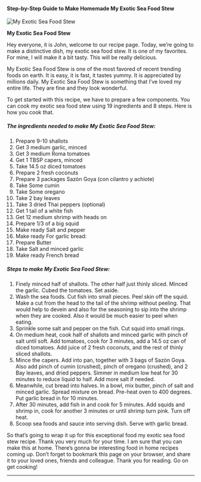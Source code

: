             

#### Step-by-Step Guide to Make Homemade My Exotic Sea Food Stew

![My Exotic Sea Food Stew](https://img-global.cpcdn.com/recipes/c2f18d9373b70f25/751x532cq70/my-exotic-sea-food-stew-recipe-main-photo.jpg)

**My Exotic Sea Food Stew**

Hey everyone, it is John, welcome to our recipe page. Today, we’re going to make a distinctive dish, my exotic sea food stew. It is one of my favorites. For mine, I will make it a bit tasty. This will be really delicious.

My Exotic Sea Food Stew is one of the most favored of recent trending foods on earth. It is easy, it is fast, it tastes yummy. It is appreciated by millions daily. My Exotic Sea Food Stew is something that I’ve loved my entire life. They are fine and they look wonderful.

To get started with this recipe, we have to prepare a few components. You can cook my exotic sea food stew using 19 ingredients and 8 steps. Here is how you cook that.

##### The ingredients needed to make My Exotic Sea Food Stew:

1.  Prepare 9-10 shallots
2.  Get 3 medium garlic, minced
3.  Get 3 medium Roma tomatoes
4.  Get 1 TBSP capers, minced
5.  Take 14.5 oz diced tomatoes
6.  Prepare 2 fresh coconuts
7.  Prepare 3 packages Sazòn Goya (con cilantro y achiote)
8.  Take Some cumin
9.  Take Some oregano
10.  Take 2 bay leaves
11.  Take 3 dried Thai peppers (optional)
12.  Get 1 tail of a white fish
13.  Get 12 medium shrimp with heads on
14.  Prepare 1/3 of a big squid
15.  Make ready Salt and pepper
16.  Make ready For garlic bread:
17.  Prepare Butter
18.  Take Salt and minced garlic
19.  Make ready French bread

##### Steps to make My Exotic Sea Food Stew:

1.  Finely minced half of shallots. The other half just thinly sliced. Minced the garlic. Cubed the tomatoes. Set aside.
2.  Wash the sea foods. Cut fish into small pieces. Peel skin off the squid. Make a cut from the head to the tail of the shrimp without peeling. That would help to devein and also for the seasoning to sip into the shrimp when they are cooked. Also it would be much easier to peel when eating.
3.  Sprinkle some salt and pepper on the fish. Cut squid into small rings.
4.  On medium heat, cook half of shallots and minced garlic with pinch of salt until soft. Add tomatoes, cook for 3 minutes, add a 14.5 oz can of diced tomatoes. Add juice of 2 fresh coconuts, and the rest of thinly sliced shallots.
5.  Mince the capers. Add into pan, together with 3 bags of Sazòn Goya. Also add pinch of cumin (crushed), pinch of oregano (crushed), and 2 Bay leaves, and dried peppers. Simmer in medium low heat for 30 minutes to reduce liquid to half. Add more salt if needed.
6.  Meanwhile, cut bread into halves. In a bowl, mix butter, pinch of salt and minced garlic. Spread mixture on bread. Pre-heat oven to 400 degrees. Put garlic bread in for 10 minutes.
7.  After 30 minutes, add fish in and cook for 5 minutes. Add squids and shrimp in, cook for another 3 minutes or until shrimp turn pink. Turn off heat.
8.  Scoop sea foods and sauce into serving dish. Serve with garlic bread.

So that’s going to wrap it up for this exceptional food my exotic sea food stew recipe. Thank you very much for your time. I am sure that you can make this at home. There’s gonna be interesting food in home recipes coming up. Don’t forget to bookmark this page on your browser, and share it to your loved ones, friends and colleague. Thank you for reading. Go on get cooking!

* * *